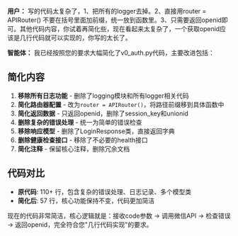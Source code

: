 **用户：** 写的代码太复杂了，1、把所有的logger去掉。2、直接用router = APIRouter() 不要在括号里面加前缀，统一放到函数里。3、只需要返回openid即可。其他代码内容，你试着再简化些，现在看起来太复杂了，一个获取openid应该是几行代码就可以实现的，你写的太长了。

**智能体：** 我已经按照您的要求大幅简化了v0_auth.py代码，主要改进包括：

## 简化内容

1. **移除所有日志功能** - 删除了logging模块和所有logger相关代码
2. **简化路由器配置** - 改为`router = APIRouter()`，将路径前缀移到具体函数中
3. **简化返回数据** - 只返回openid，删除了session_key和unionid
4. **删除复杂的错误处理** - 统一为简单的错误检查
5. **移除响应模型** - 删除了LoginResponse类，直接返回字典
6. **删除健康检查接口** - 移除了不必要的health接口
7. **简化注释** - 保留核心注释，删除冗余文档

## 代码对比

- **原代码**: 110+ 行，包含复杂的错误处理、日志记录、多个模型类
- **简化后**: 57 行，核心功能保持不变，代码更加简洁

现在的代码非常简洁，核心逻辑就是：接收code参数 → 调用微信API → 检查错误 → 返回openid，完全符合您"几行代码实现"的要求。